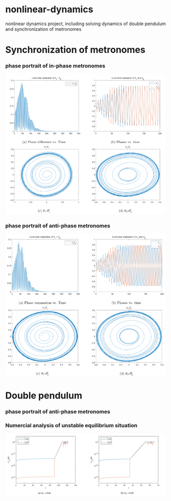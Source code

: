 # nonlinear-dynamics
nonlinear dynamics project, including solving dynamics of double pendulum and synchronization of metronomes

# Synchronization of metronomes
### phase portrait of in-phase metronomes 
<img src="https://github.com/YuchenZhu/nonlinear-dynamics/blob/master/img/in-phase.png" width=500>

### phase portrait of anti-phase metronomes 
<img src="https://github.com/YuchenZhu/nonlinear-dynamics/blob/master/img/anti-phase.png" width=500>

# Double pendulum
### phase portrait of anti-phase metronomes 

### Numercial analysis of unstable equilibrium situation
<img src="https://github.com/YuchenZhu/nonlinear-dynamics/blob/master/img/acc_err.png" width=500>
